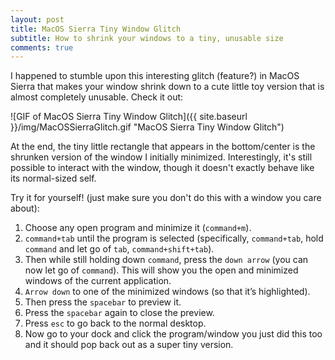 ```yaml
---
layout: post
title: MacOS Sierra Tiny Window Glitch
subtitle: How to shrink your windows to a tiny, unusable size
comments: true
---
```


I happened to stumble upon this interesting glitch (feature?) in MacOS Sierra that makes your window shrink down to a cute little toy version that is almost completely unusable. Check it out:

![GIF of MacOS Sierra Tiny Window Glitch]({{ site.baseurl }}/img/MacOSSierraGlitch.gif "MacOS Sierra Tiny Window Glitch")

At the end, the tiny little rectangle that appears in the bottom/center is the shrunken version of the window I initially minimized. Interestingly, it's still possible to interact with the window, though it doesn't exactly behave like its normal-sized self.

Try it for yourself! (just make sure you don't do this with a window you care about):
1. Choose any open program and minimize it (`command+m`).
2. `command+tab` until the program is selected (specifically, `command+tab`, hold `command` and let go of `tab`, `command+shift+tab`).
3. Then while still holding down `command`, press the `down arrow` (you can now let go of `command`). This will show you the open and minimized windows of the current application.
5. `Arrow down` to one of the minimized windows (so that it’s highlighted).
6. Then press the `spacebar` to preview it.
7. Press the `spacebar` again to close the preview.
8. Press `esc` to go back to the normal desktop.
9. Now go to your dock and click the program/window you just did this too and it should pop back out as a super tiny version.
